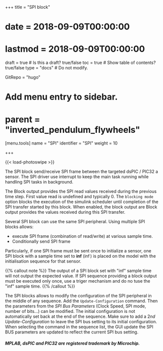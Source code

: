 +++
title = "SPI block"

# date = 2018-09-09T00:00:00
# lastmod = 2018-09-09T00:00:00

draft = true  # Is this a draft? true/false
toc = true  # Show table of contents? true/false
type = "docs"  # Do not modify.

GitRepo = "hugo"

# Add menu entry to sidebar.
# parent = "inverted_pendulum_flywheels"
[menu.tools]
    name = "SPI"
    identifier = "SPI"
    weight = 10
    

+++

<!-- Enable Photo Swipe + gallery features -->
{{< load-photoswipe >}}

The SPI block send/receive SPI frame between the targeted dsPIC / PIC32 a sensor.
The SPI driver use interrupt to keep the main task running while handling SPI tasks in background.

The Block output provides the SPI read values received during the previous time step. First value read is undefined and typically 0.
The `blocking mode` option blocks the execution of the simulink scheduler until completion of the SPI transfer started by this block. When enabled, the block output are Block output provides the values received during this SPI transfer.

Several SPI block can use the same SPI peripheral. Using multiple SPI blocks allows:

- execute SPI frame (combination of read/write) at various sample time.
- Conditionally send SPI frame

Particularly, if one SPI frame must be sent once to initialize a sensor, one SPI block with a sample time set to **inf** ($\inf$) is placed on the model with the initialisation sequence for that sensor.

{{% callout note %}}
The output of a SPI block set with "inf" sample time will not output the expected value. If SPI sequence providing a block output must be executed only once, use a triger mechanism and do no tuse the "inf" sample time.
{{% /callout %}}

The SPI blocks allows to modify the configuration of the SPI peripheral in the middle of any sequence. 
Add the `Update-Configuration` command. Then the parameters from the *SPI Bus Parameters* (Clock Speed, SPI mode, number of bits...) can be modified.
The initial configuration is not automatically set back at the end of the sequence. Make sure to add a $2nd$ *Update-Configuration* to leave the SPI bus setting to its initial configuration. 
When selecting the command in the sequence list, the GUI update the SPI BUS parameters are updated to reflect the current SPI bus setting. 




##### MPLAB, dsPIC and PIC32 are registered trademark by Microchip.

